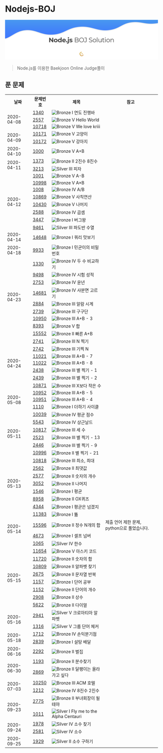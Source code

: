 # Nodejs-BOJ
![BOJSolution](./main.png)
> Node.js를 이용한 Baekjoon Online Judge풀이

## 푼 문제

<table>
  <tr>
    <th>날짜</th>
    <th>문제번호</th>
    <th>제목</th>
    <th>참고</th>
  </tr>
  <tr>
    <td rowspan="3">2020-04-08</td>
    <td><a href="http://noj.am/1340">1340</a></td>
    <td><img src="https://static.solved.ac/tier_small/5.svg" alt="Bronze I" width="10"/> 연도 진행바</td>
    <td></td>
  </tr>
  <tr>
    <td><a href="http://noj.am/2557">2557</a></td>
    <td><img src="https://static.solved.ac/tier_small/1.svg" alt="Bronze V" width="10"/> Hello World</td>
    <td></td>
  </tr>
  <tr>
    <td><a href="http://noj.am/10718">10718</a></td>
    <td><img src="https://static.solved.ac/tier_small/1.svg" alt="Bronze V" width="10"/> We love kriii</td>
    <td></td>
  </tr>
  <tr>
    <td rowspan="2">2020-04-09</td>
    <td><a href="http://noj.am/10171">10171</a></td>
    <td><img src="https://static.solved.ac/tier_small/1.svg" alt="Bronze V" width="10"/> 고양이</td>
    <td></td>
  </tr>
  <tr>
    <td><a href="http://noj.am/10172">10172</a></td>
    <td><img src="https://static.solved.ac/tier_small/1.svg" alt="Bronze V" width="10"/> 강아지</td>
    <td></td>
  </tr>
  <tr>
    <td>2020-04-10</td>
    <td><a href="http://noj.am/1000">1000</a></td>
    <td><img src="https://static.solved.ac/tier_small/1.svg" alt="Bronze V" width="10"/> A+B</td>
    <td></td>
  </tr>
  <tr>
    <td rowspan="2">2020-04-11</td>
    <td><a href="http://noj.am/1373">1373</a></td>
    <td><img src="https://static.solved.ac/tier_small/4.svg" alt="Bronze II" width="10"/> 2진수 8진수</td>
    <td></td>
  </tr>
  <tr>
    <td><a href="http://noj.am/3213">3213</a></td>
    <td><img src="https://static.solved.ac/tier_small/8.svg" alt="Silver III" width="10"/> 피자</td>
    <td></td>
  </tr>
  <tr>
    <td rowspan="8">2020-04-12</td>
    <td><a href="http://noj.am/1001">1001</a></td>
    <td><img src="https://static.solved.ac/tier_small/1.svg" alt="Bronze V" width="10"/> A-B</td>
    <td></td>
  </tr>
  <tr>
    <td><a href="http://noj.am/10998">10998</a></td>
    <td><img src="https://static.solved.ac/tier_small/1.svg" alt="Bronze V" width="10"/> A×B</td>
    <td></td>
  </tr>
  <tr>
    <td><a href="http://noj.am/1008">1008</a></td>
    <td><img src="https://static.solved.ac/tier_small/2.svg" alt="Bronze IV" width="10"/> A/B</td>
    <td></td>
  </tr>
  <tr>
    <td><a href="http://noj.am/10869">10869</a></td>
    <td><img src="https://static.solved.ac/tier_small/1.svg" alt="Bronze V" width="10"/> 사칙연산</td>
    <td></td>
  </tr>
  <tr>
    <td><a href="http://noj.am/10430">10430</a></td>
    <td><img src="https://static.solved.ac/tier_small/1.svg" alt="Bronze V" width="10"/> 나머지</td>
    <td></td>
  </tr>
  <tr>
    <td><a href="http://noj.am/2588">2588</a></td>
    <td><img src="https://static.solved.ac/tier_small/2.svg" alt="Bronze IV" width="10"/> 곱셈</td>
    <td></td>
  </tr>
  <tr>
    <td><a href="http://noj.am/3447">3447</a></td>
    <td><img src="https://static.solved.ac/tier_small/5.svg" alt="Bronze I" width="10"/> 버그왕</td>
    <td></td>
  </tr>
  <tr>
    <td><a href="http://noj.am/9461">9461</a></td>
    <td><img src="https://static.solved.ac/tier_small/8.svg" alt="Silver III" width="10"/> 파도반 수열</td>
    <td></td>
  </tr>
  <tr>
    <td rowspan="1">2020-04-14</td>
    <td><a href="http://noj.am/14648">14648</a></td>
    <td><img src="https://static.solved.ac/tier_small/5.svg" alt="Bronze I" width="10"/> 쿼리 맛보기</td>
    <td></td>
  </tr>
  <tr>
    <td rowspan="1">2020-04-18</td>
    <td><a href="http://noj.am/9933">9933</a></td>
    <td><img src="https://static.solved.ac/tier_small/5.svg" alt="Bronze I" width="10"/> 민균이의 비밀번호</td>
    <td></td>
  </tr>
  <tr>
    <td rowspan="9">2020-04-23</td>
    <td><a href="http://noj.am/1330">1330</a></td>
    <td><img src="https://static.solved.ac/tier_small/2.svg" alt="Bronze IV" width="10"/> 두 수 비교하기</td>
    <td></td>
  </tr>
  <tr>
    <td><a href="http://noj.am/9498">9498</a></td>
    <td><img src="https://static.solved.ac/tier_small/2.svg" alt="Bronze IV" width="10"/> 시험 성적</td>
    <td></td>
  </tr>
  <tr>
    <td><a href="http://noj.am/2753">2753</a></td>
    <td><img src="https://static.solved.ac/tier_small/2.svg" alt="Bronze IV" width="10"/> 윤년</td>
    <td></td>
  </tr>
  <tr>
    <td><a href="http://noj.am/14681">14681</a></td>
    <td><img src="https://static.solved.ac/tier_small/2.svg" alt="Bronze IV" width="10"/> 사분면 고르기</td>
    <td></td>
  </tr>
  <tr>
    <td><a href="http://noj.am/2884">2884</a></td>
    <td><img src="https://static.solved.ac/tier_small/3.svg" alt="Bronze III" width="10"/> 알람 시계</td>
    <td></td>
  </tr>
  <tr>
    <td><a href="http://noj.am/2739">2739</a></td>
    <td><img src="https://static.solved.ac/tier_small/3.svg" alt="Bronze III" width="10"/> 구구단</td>
    <td></td>
  </tr>
  <tr>
    <td><a href="http://noj.am/10950">10950</a></td>
    <td><img src="https://static.solved.ac/tier_small/3.svg" alt="Bronze III" width="10"/> A+B - 3</td>
    <td></td>
  </tr>
  <tr>
    <td><a href="http://noj.am/8393">8393</a></td>
    <td><img src="https://static.solved.ac/tier_small/1.svg" alt="Bronze V" width="10"/> 합</td>
    <td></td>
  </tr>
  <tr>
    <td><a href="http://noj.am/15552">15552</a></td>
    <td><img src="https://static.solved.ac/tier_small/4.svg" alt="Bronze II" width="10"/> 빠른 A+B</td>
    <td></td>
  </tr>
  <tr>
    <td rowspan="7">2020-04-24</td>
    <td><a href="http://noj.am/2741">2741</a></td>
    <td><img src="https://static.solved.ac/tier_small/3.svg" alt="Bronze III" width="10"/> N 찍기</td>
    <td></td>
  </tr>
  <tr>
    <td><a href="http://noj.am/2742">2742</a></td>
    <td><img src="https://static.solved.ac/tier_small/3.svg" alt="Bronze III" width="10"/> 기찍 N</td>
    <td></td>
  </tr>
  <tr>
    <td><a href="http://noj.am/11021">11021</a></td>
    <td><img src="https://static.solved.ac/tier_small/3.svg" alt="Bronze III" width="10"/> A+B - 7</td>
    <td></td>
  </tr>
  <tr>
    <td><a href="http://noj.am/11022">11022</a></td>
    <td><img src="https://static.solved.ac/tier_small/3.svg" alt="Bronze III" width="10"/> A+B - 8</td>
    <td></td>
  </tr>
  <tr>
    <td><a href="http://noj.am/2438">2438</a></td>
    <td><img src="https://static.solved.ac/tier_small/3.svg" alt="Bronze III" width="10"/> 별 찍기 - 1</td>
    <td></td>
  </tr>
  <tr>
    <td><a href="http://noj.am/2439">2439</a></td>
    <td><img src="https://static.solved.ac/tier_small/3.svg" alt="Bronze III" width="10"/> 별 찍기 - 2</td>
    <td></td>
  </tr>
  <tr>
    <td><a href="http://noj.am/10871">10871</a></td>
    <td><img src="https://static.solved.ac/tier_small/3.svg" alt="Bronze III" width="10"/> X보다 작은 수</td>
    <td></td>
  </tr>
  <tr>
    <td rowspan="3">2020-05-08</td>
    <td><a href="http://noj.am/10952">10952</a></td>
    <td><img src="https://static.solved.ac/tier_small/3.svg" alt="Bronze III" width="10"/> A+B - 5</td>
    <td></td>
  </tr>
  <tr>
    <td><a href="http://noj.am/10951">10951</a></td>
    <td><img src="https://static.solved.ac/tier_small/3.svg" alt="Bronze III" width="10"/> A+B - 4</td>
    <td></td>
  </tr>
  <tr>
    <td><a href="http://noj.am/1110">1110</a></td>
    <td><img src="https://static.solved.ac/tier_small/5.svg" alt="Bronze I" width="10"/> 더하기 사이클</td>
    <td></td>
  </tr>
  <tr>
    <td rowspan="6">2020-05-11</td>
    <td><a href="http://noj.am/10039">10039</a></td>
    <td><img src="https://static.solved.ac/tier_small/2.svg" alt="Bronze IV" width="10"/> 평균 점수</td>
    <td></td>
  </tr>
  <tr>
    <td><a href="http://noj.am/5543">5543</a></td>
    <td><img src="https://static.solved.ac/tier_small/2.svg" alt="Bronze IV" width="10"/> 상근날드</td>
    <td></td>
  </tr>
  <tr>
    <td><a href="http://noj.am/10817">10817</a></td>
    <td><img src="https://static.solved.ac/tier_small/3.svg" alt="Bronze III" width="10"/> 세 수</td>
    <td></td>
  </tr>
  <tr>
    <td><a href="http://noj.am/2523">2523</a></td>
    <td><img src="https://static.solved.ac/tier_small/3.svg" alt="Bronze III" width="10"/> 별 찍기 - 13</td>
    <td></td>
  </tr>
  <tr>
    <td><a href="http://noj.am/2446">2446</a></td>
    <td><img src="https://static.solved.ac/tier_small/3.svg" alt="Bronze III" width="10"/> 별 찍기 - 9</td>
    <td></td>
  </tr>
  <tr>
    <td><a href="http://noj.am/10996">10996</a></td>
    <td><img src="https://static.solved.ac/tier_small/4.svg" alt="Bronze II" width="10"/> 별 찍기 - 21</td>
    <td></td>
  </tr>
  <tr>
    <td rowspan="7">2020-05-13</td>
    <td><a href="http://noj.am/10818">10818</a></td>
    <td><img src="https://static.solved.ac/tier_small/3.svg" alt="Bronze III" width="10"/> 최소, 최대</td>
    <td></td>
  </tr>
  <tr>
    <td><a href="http://noj.am/2562">2562</a></td>
    <td><img src="https://static.solved.ac/tier_small/4.svg" alt="Bronze II" width="10"/> 최댓값</td>
    <td></td>
  </tr>
  <tr>
    <td><a href="http://noj.am/2577">2577</a></td>
    <td><img src="https://static.solved.ac/tier_small/4.svg" alt="Bronze II" width="10"/> 숫자의 개수</td>
    <td></td>
  </tr>
  <tr>
    <td><a href="http://noj.am/3052">3052</a></td>
    <td><img src="https://static.solved.ac/tier_small/4.svg" alt="Bronze II" width="10"/> 나머지</td>
    <td></td>
  </tr>
  <tr>
    <td><a href="http://noj.am/1546">1546</a></td>
    <td><img src="https://static.solved.ac/tier_small/5.svg" alt="Bronze I" width="10"/> 평균</td>
    <td></td>
  </tr>
  <tr>
    <td><a href="http://noj.am/8958">8958</a></td>
    <td><img src="https://static.solved.ac/tier_small/4.svg" alt="Bronze II" width="10"/> OX퀴즈</td>
    <td></td>
  </tr>
  <tr>
    <td><a href="http://noj.am/4344">4344</a></td>
    <td><img src="https://static.solved.ac/tier_small/5.svg" alt="Bronze I" width="10"/> 평균은 넘겠지</td>
    <td></td>
  </tr>
  <tr>
    <td rowspan="4">2020-05-14</td>
    <td><a href="http://noj.am/11383">11383</a></td>
    <td><img src="https://static.solved.ac/tier_small/5.svg" alt="Bronze I" width="10"/> 뚊</td>
    <td></td>
  </tr>
  <tr>
    <td><a href="http://noj.am/15596">15596</a></td>
    <td><img src="https://static.solved.ac/tier_small/4.svg" alt="Bronze II" width="10"/> 정수 N개의 합</td>
    <td>제출 언어 제한 문제, python으로 풀었습니다.</td>
  </tr>
  <tr>
    <td><a href="http://noj.am/4673">4673</a></td>
    <td><img src="https://static.solved.ac/tier_small/5.svg" alt="Bronze I" width="10"/> 셀프 넘버</td>
    <td></td>
  </tr>
  <tr>
    <td><a href="http://noj.am/1065">1065</a></td>
    <td><img src="https://static.solved.ac/tier_small/7.svg" alt="Silver IV" width="10"/> 한수</td>
    <td></td>
  </tr>
  <tr>
    <td rowspan="8">2020-05-15</td>
    <td><a href="http://noj.am/11654">11654</a></td>
    <td><img src="https://static.solved.ac/tier_small/1.svg" alt="Bronze V" width="10"/> 아스키 코드</td>
    <td></td>
  </tr>
  <tr>
    <td><a href="http://noj.am/11720">11720</a></td>
    <td><img src="https://static.solved.ac/tier_small/4.svg" alt="Bronze II" width="10"/> 숫자의 합</td>
    <td></td>
  </tr>
  <tr>
    <td><a href="http://noj.am/10809">10809</a></td>
    <td><img src="https://static.solved.ac/tier_small/4.svg" alt="Bronze II" width="10"/> 알파벳 찾기</td>
    <td></td>
  </tr>
  <tr>
    <td><a href="http://noj.am/2675">2675</a></td>
    <td><img src="https://static.solved.ac/tier_small/4.svg" alt="Bronze II" width="10"/> 문자열 반복</td>
    <td></td>
  </tr>
  <tr>
    <td><a href="http://noj.am/1157">1157</a></td>
    <td><img src="https://static.solved.ac/tier_small/5.svg" alt="Bronze I" width="10"/> 단어 공부</td>
    <td></td>
  </tr>
  <tr>
    <td><a href="http://noj.am/1152">1152</a></td>
    <td><img src="https://static.solved.ac/tier_small/4.svg" alt="Bronze II" width="10"/> 단어의 개수</td>
    <td></td>
  </tr>
  <tr>
    <td><a href="http://noj.am/2908">2908</a></td>
    <td><img src="https://static.solved.ac/tier_small/4.svg" alt="Bronze II" width="10"/> 상수</td>
    <td></td>
  </tr>
  <tr>
    <td><a href="http://noj.am/5622">5622</a></td>
    <td><img src="https://static.solved.ac/tier_small/4.svg" alt="Bronze II" width="10"/> 다이얼</td>
    <td></td>
  </tr>
  <tr>
    <td rowspan="2">2020-05-16</td>
    <td><a href="http://noj.am/2941">2941</a></td>
    <td><img src="https://static.solved.ac/tier_small/6.svg" alt="Silver V" width="10"/> 크로아티아 알파벳</td>
    <td></td>
  </tr>
  <tr>
    <td><a href="http://noj.am/1316">1316</a></td>
    <td><img src="https://static.solved.ac/tier_small/6.svg" alt="Silver V" width="10"/> 그룹 단어 체커</td>
    <td></td>
  </tr>
  <tr>
    <td rowspan="2">2020-05-18</td>
    <td><a href="http://noj.am/1712">1712</a></td>
    <td><img src="https://static.solved.ac/tier_small/2.svg" alt="Bronze IV" width="10"/> 손익분기점</td>
    <td></td>
  </tr>
  <tr>
    <td><a href="http://noj.am/2839">2839</a></td>
    <td><img src="https://static.solved.ac/tier_small/5.svg" alt="Bronze I" width="10"/> 설탕 배달</td>
    <td></td>
  </tr>
  <tr>
    <td>2020-06-16</td>
    <td><a href="http://noj.am/2292">2292</a></td>
    <td><img src="https://static.solved.ac/tier_small/4.svg" alt="Bronze II" width="10"/> 벌집</td>
    <td></td>
  </tr>
  <tr>
    <td rowspan="2">2020-06-30</td>
    <td><a href="http://noj.am/1193">1193</a></td>
    <td><img src="https://static.solved.ac/tier_small/4.svg" alt="Bronze II" width="10"/> 분수찾기</td>
    <td></td>
  </tr>
  <tr>
    <td><a href="http://noj.am/2869">2869</a></td>
    <td><img src="https://static.solved.ac/tier_small/4.svg" alt="Bronze II" width="10"/> 달팽이는 올라가고 싶다</td>
    <td></td>
  </tr>
  <tr>
    <td rowspan="2">2020-07-03</td>
    <td><a href="http://noj.am/10250">10250</a></td>
    <td><img src="https://static.solved.ac/tier_small/3.svg" alt="Bronze III" width="10"/> ACM 호텔</td>
    <td></td>
  </tr>
  <tr>
    <td><a href="http://noj.am/1212">1212</a></td>
    <td><img src="https://static.solved.ac/tier_small/2.svg" alt="Bronze IV" width="10"/> 8진수 2진수</td>
    <td></td>
  </tr>
  <tr>
    <td rowspan="2">2020-09-23</td>
    <td><a href="http://noj.am/2775">2775</a></td>
    <td><img src="https://static.solved.ac/tier_small/4.svg" alt="Bronze II" width="10"/> 부녀회장이 될테야</td>
    <td></td>
  </tr>
  <tr>
    <td><a href="http://noj.am/1011">1011</a></td>
    <td><img src="https://static.solved.ac/tier_small/9.svg" alt="Silver I" width="10"/> Fly me to the Alpha Centauri</td>
    <td></td>
  </tr>
  <tr>
    <td rowspan="2">2020-09-24</td>
    <td><a href="http://noj.am/1978">1978</a></td>
    <td><img src="https://static.solved.ac/tier_small/6.svg" alt="Silver IV" width="10"/> 소수 찾기</td>
    <td></td>
  </tr>
  <tr>
    <td><a href="http://noj.am/2581">2581</a></td>
    <td><img src="https://static.solved.ac/tier_small/6.svg" alt="Silver IV" width="10"/> 소수</td>
    <td></td>
  </tr>
  <tr>
    <td>2020-09-25</td>
    <td><a href="http://noj.am/1929">1929</a></td>
    <td><img src="https://static.solved.ac/tier_small/8.svg" alt="Silver II" width="10"/> 소수 구하기</td>
    <td></td>
  </tr>
</table>